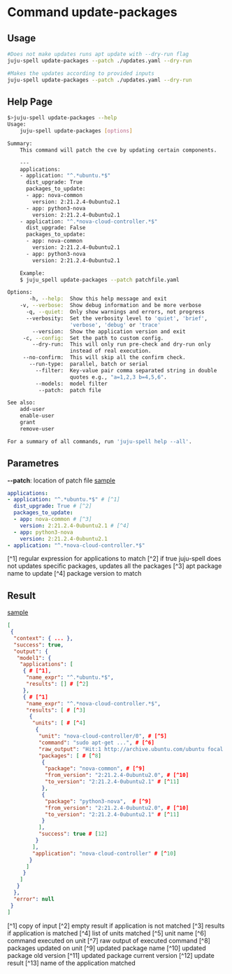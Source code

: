 # Command update-packages
## Usage
```bash
#Does not make updates runs apt update with --dry-run flag
juju-spell update-packages --patch ./updates.yaml --dry-run

#Makes the updates according to provided inputs
juju-spell update-packages --patch ./updates.yaml --dry-run
```
## Help Page
```bash
$>juju-spell update-packages --help
Usage:
    juju-spell update-packages [options]

Summary:
    This command will patch the cve by updating certain components.

    ---
    applications:
    - application: "^.*ubuntu.*$"
      dist_upgrade: True
      packages_to_update:
      - app: nova-common
        version: 2:21.2.4-0ubuntu2.1
      - app: python3-nova
        version: 2:21.2.4-0ubuntu2.1
    - application: "^.*nova-cloud-controller.*$"
      dist_upgrade: False
      packages_to_update:
      - app: nova-common
        version: 2:21.2.4-0ubuntu2.1
      - app: python3-nova
        version: 2:21.2.4-0ubuntu2.1

    Example:
    $ juju_spell update-packages --patch patchfile.yaml

Options:
       -h, --help:  Show this help message and exit
    -v, --verbose:  Show debug information and be more verbose
      -q, --quiet:  Only show warnings and errors, not progress
      --verbosity:  Set the verbosity level to 'quiet', 'brief',
                    'verbose', 'debug' or 'trace'
        --version:  Show the application version and exit
     -c, --config:  Set the path to custom config.
        --dry-run:  This will only run pre-check and dry-run only
                    instead of real execution.
     --no-confirm:  This will skip all the confirm check.
       --run-type:  parallel, batch or serial
         --filter:  Key-value pair comma separated string in double
                    quotes e.g., "a=1,2,3 b=4,5,6".
         --models:  model filter
          --patch:  patch file

See also:
    add-user
    enable-user
    grant
    remove-user

For a summary of all commands, run 'juju-spell help --all'.
```

## Parametres
**--patch**: location of patch file
[sample](update_packages-input.yaml)
```yaml
applications:
- application: "^.*ubuntu.*$" # [^1]
  dist_upgrade: True # [^2]
  packages_to_update:
  - app: nova-common # [^3]
    version: 2:21.2.4-0ubuntu2.1 # [^4]
  - app: python3-nova
    version: 2:21.2.4-0ubuntu2.1
- application: "^.*nova-cloud-controller.*$"
```

[^1] regular expression for applications to match
[^2] if true juju-spell does not updates specific packages, updates all the packages
[^3] apt package name to update
[^4] package version to match

## Result
[sample](update_packages-retval.json)

```json
[
 {
  "context": { ... },
  "success": true,
  "output": {
   "model1": {
    "applications": [
     { # [^1],
      "name_expr": "^.*ubuntu.*$",
      "results": [] # [^2]
     },
     { # [^1]
      "name_expr": "^.*nova-cloud-controller.*$",
      "results": [ # [^3]
       {
        "units": [ # [^4]
         {
          "unit": "nova-cloud-controller/0", # [^5]
          "command": "sudo apt-get ...", # [^6]
          "raw_output": "Hit:1 http://archive.ubuntu.com/ubuntu focal ...", # [^7]
          "packages": [ # [^8]
           {
            "package": "nova-common", # [^9]
            "from_version": "2:21.2.4-0ubuntu2.0", # [^10]
            "to_version": "2:21.2.4-0ubuntu2.1" # [^11]
           },
           {
            "package": "python3-nova",  # [^9]
            "from_version": "2:21.2.4-0ubuntu2.0", # [^10]
            "to_version": "2:21.2.4-0ubuntu2.1" # [^11]
           }
          ],
          "success": true # [12]
         }
        ],
        "application": "nova-cloud-controller" # [^10]
       }
      ]
     }
    ]
   }
  },
  "error": null
 }
]

```

[^1] copy of input
[^2] empty result if application is not matched
[^3] results if application is matched
[^4] list of units matched
[^5] unit name
[^6] command executed on unit
[^7] raw output of executed command
[^8] packages updated on unit
[^9] updated package name
[^10] updated package old version
[^11] updated package current version
[^12] update result
[^13] name of the application matched
